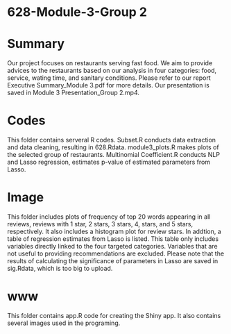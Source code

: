 # 628-Module-3-Group 2
#
# Summary
  Our project focuses on restaurants serving fast food. We aim to provide advices to the restaurants based on our analysis in four categories: food, service, wating time, and sanitary conditions. Please refer to our report Executive Summary_Module 3.pdf for more details. Our presentation is saved in Module 3 Presentation_Group 2.mp4. 
#
# Codes 
This folder contains serveral R codes. Subset.R conducts data extraction and data cleaning, resulting in 628.Rdata.
module3_plots.R makes plots of the selected group of restaurants.
Multinomial Coefficient.R conducts NLP and Lasso regression, estimates p-value of estimated parameters from Lasso.
#
# Image
This folder includes plots of frequency of top 20 words appearing in all reviews, reviews with 1 star, 2 stars, 3 stars, 4, stars, and 5 stars, respectively. It also includes a histogram plot for review stars. In addtion, a table of regression estimates from Lasso is listed. This table only includes variables directly linked to the four targeted categories. Variables that are not useful to providing recommendations are excluded. Please note that the results of calculating the significance of parameters in Lasso are saved in sig.Rdata, which is too big to upload. 
#
# www
This folder contains app.R code for creating the Shiny app. It also contains several images used in the programing.

